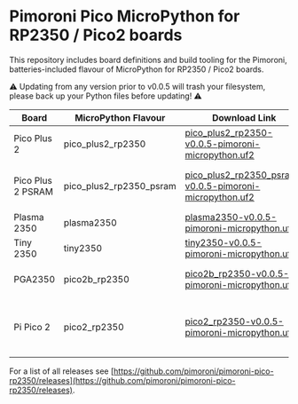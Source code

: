 # Pimoroni Pico MicroPython for RP2350 / Pico2 boards

This repository includes board definitions and build tooling for the Pimoroni,
batteries-included flavour of MicroPython for RP2350 / Pico2 boards.

:warning: Updating from any version prior to v0.0.5 will trash your filesystem, please back up your Python files before updating! :warning:

| Board | MicroPython Flavour | Download Link | Notes |
|-------|---------------------|---------------|-------|
| Pico Plus 2 | pico_plus2_rp2350 | [pico_plus2_rp2350-v0.0.5-pimoroni-micropython.uf2](https://github.com/pimoroni/pimoroni-pico-rp2350/releases/download/v0.0.5/pico_plus2_rp2350-v0.0.5-pimoroni-micropython.uf2) | Does not enable PSRAM
| Pico Plus 2 PSRAM | pico_plus2_rp2350_psram | [pico_plus2_rp2350_psram-v0.0.5-pimoroni-micropython.uf2](https://github.com/pimoroni/pimoroni-pico-rp2350/releases/download/v0.0.5/pico_plus2_rp2350_psram-v0.0.5-pimoroni-micropython.uf2) | :warning: Experimental: Enables PSRAM
| Plasma 2350 | plasma2350 | [plasma2350-v0.0.5-pimoroni-micropython.uf2](https://github.com/pimoroni/pimoroni-pico-rp2350/releases/download/v0.0.5/plasma2350-v0.0.5-pimoroni-micropython.uf2) |
| Tiny 2350 | tiny2350 | [tiny2350-v0.0.5-pimoroni-micropython.uf2](https://github.com/pimoroni/pimoroni-pico-rp2350/releases/download/v0.0.5/tiny2350-v0.0.5-pimoroni-micropython.uf2) |
| PGA2350 | pico2b_rp2350 | [pico2b_rp2350-v0.0.5-pimoroni-micropython.uf2](https://github.com/pimoroni/pimoroni-pico-rp2350/releases/download/v0.0.5/pico2b_rp2350-v0.0.5-pimoroni-micropython.uf2) | Requires the "B" variant for extra pins
| Pi Pico 2 | pico2_rp2350 | [pico2_rp2350-v0.0.5-pimoroni-micropython.uf2](https://github.com/pimoroni/pimoroni-pico-rp2350/releases/download/v0.0.5/pico2_rp2350-v0.0.5-pimoroni-micropython.uf2) | This gives you the Pimoroni Pico libs on a vanilla Pico 2

For a list of all releases see [https://github.com/pimoroni/pimoroni-pico-rp2350/releases](https://github.com/pimoroni/pimoroni-pico-rp2350/releases).